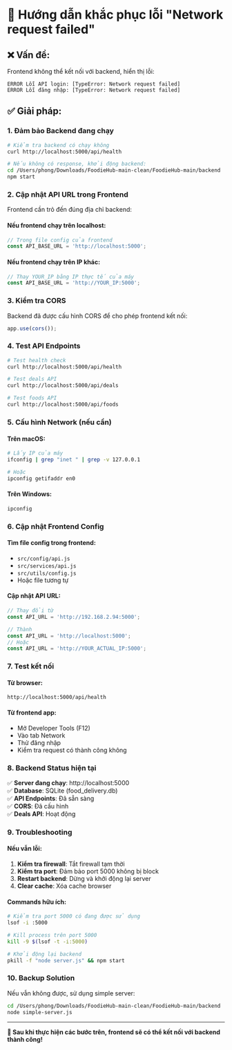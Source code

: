 # 🔧 Hướng dẫn khắc phục lỗi "Network request failed"

## ❌ Vấn đề:
Frontend không thể kết nối với backend, hiển thị lỗi:
```
ERROR Lỗi API login: [TypeError: Network request failed]
ERROR Lỗi đăng nhập: [TypeError: Network request failed]
```

## ✅ Giải pháp:

### 1. **Đảm bảo Backend đang chạy**
```bash
# Kiểm tra backend có chạy không
curl http://localhost:5000/api/health

# Nếu không có response, khởi động backend:
cd /Users/phong/Downloads/FoodieHub-main-clean/FoodieHub-main/backend
npm start
```

### 2. **Cập nhật API URL trong Frontend**
Frontend cần trỏ đến đúng địa chỉ backend:

#### Nếu frontend chạy trên localhost:
```javascript
// Trong file config của frontend
const API_BASE_URL = 'http://localhost:5000';
```

#### Nếu frontend chạy trên IP khác:
```javascript
// Thay YOUR_IP bằng IP thực tế của máy
const API_BASE_URL = 'http://YOUR_IP:5000';
```

### 3. **Kiểm tra CORS**
Backend đã được cấu hình CORS để cho phép frontend kết nối:
```javascript
app.use(cors());
```

### 4. **Test API Endpoints**
```bash
# Test health check
curl http://localhost:5000/api/health

# Test deals API
curl http://localhost:5000/api/deals

# Test foods API
curl http://localhost:5000/api/foods
```

### 5. **Cấu hình Network (nếu cần)**

#### Trên macOS:
```bash
# Lấy IP của máy
ifconfig | grep "inet " | grep -v 127.0.0.1

# Hoặc
ipconfig getifaddr en0
```

#### Trên Windows:
```bash
ipconfig
```

### 6. **Cập nhật Frontend Config**

#### Tìm file config trong frontend:
- `src/config/api.js`
- `src/services/api.js`
- `src/utils/config.js`
- Hoặc file tương tự

#### Cập nhật API URL:
```javascript
// Thay đổi từ
const API_URL = 'http://192.168.2.94:5000';

// Thành
const API_URL = 'http://localhost:5000';
// Hoặc
const API_URL = 'http://YOUR_ACTUAL_IP:5000';
```

### 7. **Test kết nối**

#### Từ browser:
```
http://localhost:5000/api/health
```

#### Từ frontend app:
- Mở Developer Tools (F12)
- Vào tab Network
- Thử đăng nhập
- Kiểm tra request có thành công không

### 8. **Backend Status hiện tại**
✅ **Server đang chạy**: http://localhost:5000  
✅ **Database**: SQLite (food_delivery.db)  
✅ **API Endpoints**: Đã sẵn sàng  
✅ **CORS**: Đã cấu hình  
✅ **Deals API**: Hoạt động  

### 9. **Troubleshooting**

#### Nếu vẫn lỗi:
1. **Kiểm tra firewall**: Tắt firewall tạm thời
2. **Kiểm tra port**: Đảm bảo port 5000 không bị block
3. **Restart backend**: Dừng và khởi động lại server
4. **Clear cache**: Xóa cache browser

#### Commands hữu ích:
```bash
# Kiểm tra port 5000 có đang được sử dụng
lsof -i :5000

# Kill process trên port 5000
kill -9 $(lsof -t -i:5000)

# Khởi động lại backend
pkill -f "node server.js" && npm start
```

### 10. **Backup Solution**
Nếu vẫn không được, sử dụng simple server:
```bash
cd /Users/phong/Downloads/FoodieHub-main-clean/FoodieHub-main/backend
node simple-server.js
```

---
**🎯 Sau khi thực hiện các bước trên, frontend sẽ có thể kết nối với backend thành công!** 
